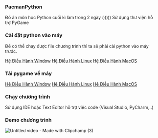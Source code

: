 ### PacmanPython
Đồ án môn học Python cuối kì làm trong 2 ngày :)))))
Sử dụng thư viện hỗ trợ PyGame

### Cài đặt python vào máy
Để có thể chạy được file chương trình thì ta sẽ phải cài python vào máy trước.

[Hệ Điều Hành Window](https://www.geeksforgeeks.org/how-to-install-python-on-windows/)
[Hệ Điều Hành Linux](https://www.geeksforgeeks.org/how-to-install-python-on-linux/)
[Hệ Điều Hành MacOS](https://www.geeksforgeeks.org/how-to-download-and-install-python-latest-version-on-macos-mac-os-x/)

### Tải pygame về máy

[Hệ Điều Hành Window](https://www.geeksforgeeks.org/how-to-install-pygame-in-windows/)
[Hệ Điều Hành Linux](https://www.geeksforgeeks.org/install-pygame-in-linux/)
[Hệ Điều Hành MacOS](https://www.geeksforgeeks.org/install-pygame-in-macos/)


### Chạy chương trình
Sử dụng IDE hoặc Text Editor hỗ trợ việc code (Visual Studio, PyCharm,..)

### Demo chương trình
![Untitled video - Made with Clipchamp (3)](https://user-images.githubusercontent.com/32415728/210666081-aec8f712-d3fd-4d4f-b942-457c362a44dc.gif)
